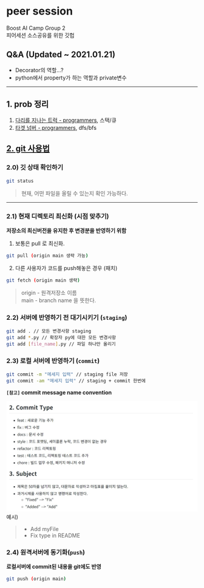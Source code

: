 # peer session
Boost AI Camp Group 2  
피어세션 소스공유를 위한 깃헙

## Q&A (Updated ~ 2021.01.21)
- Decorator의 역할...?
- python에서 property가 하는 역할과 private변수

---
## 1. prob 정리

1. [다리를 지나는 트럭 - programmers](https://programmers.co.kr/learn/courses/30/lessons/42583), 스택/큐
2. [타겟 넘버 - programmers](https://programmers.co.kr/learn/courses/30/lessons/43165), dfs/bfs

## [2. git 사용법](https://jeonghwan-kim.github.io/dev/2020/02/10/git-usage.html)

### 2.0) 깃 상태 확인하기
```bash
git status
```
> 현재, 어떤 파일을 올릴 수 있는지 확인 가능하다.
---
### 2.1) 현재 디렉토리 최신화 (시점 맞추기)  
**저장소의 최신버전을 유지한 후 변경분을 반영하기 위함**
1) 보통은 pull 로 최신화.
```bash
git pull (origin main 생략 가능)
```
2) 다른 사용자가 코드를 push해놓은 경우 (패치)  
```bash
git fetch (origin main 생략)
```

> origin - 원격저장소 이름  
> main - branch name 을 뜻한다.  


### 2.2) 서버에 반영하기 전 대기시키기 (`staging`)  

```bash
git add . // 모든 변경사항 staging
git add *.py // 확장자 py에 대한 모든 변경사항 
git add [file_name].py // 파일 하나만 올리기
```

### 2.3) 로컬 서버에 반영하기 (`commit`)
```bash
git commit -m "메세지 입력" // staging file 저장
git commit -am "메세지 입력" // staging + commit 한번에
```
**`[참고]` commit message name convention**  

![name_convention](./image/git_prac.jpg)  
예시)
> - Add myFile  
> - Fix type in README

### 2.4) 원격서버에 동기화(`push`)
**로컬서버에 commit된 내용을 git에도 반영**
```bash
git push (origin main)
```
